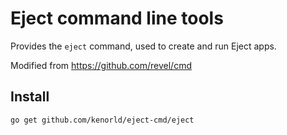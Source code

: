 # Eject command line tools

Provides the `eject` command, used to create and run Eject apps.

Modified from https://github.com/revel/cmd

Install
------------
```bash
go get github.com/kenorld/eject-cmd/eject
```

